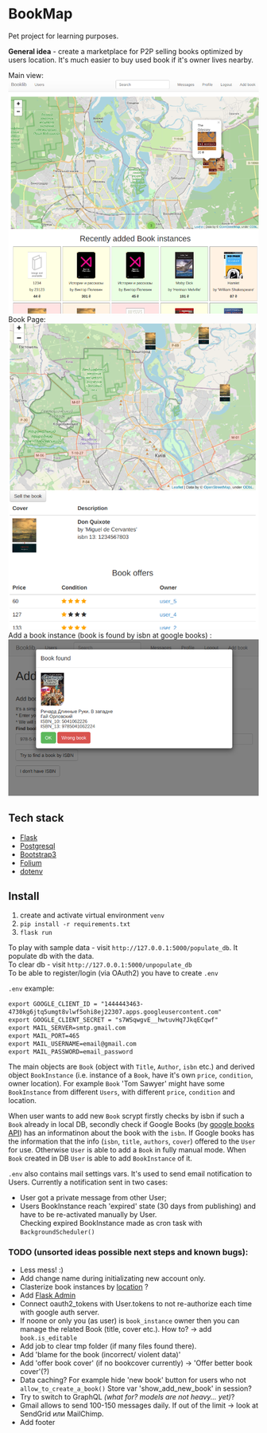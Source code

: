 # BookMap

Pet project for learning purposes.  
  
__General idea__ - create a marketplace for P2P selling books optimized by users location. It's much easier to buy used book if it's owner lives nearby.  

Main view:  
![GitHub Logo](screenshots/1.png)  
Book Page:  
![GitHub Logo](screenshots/2.png)  
Add a book instance (book is found by isbn at google books) :
![GitHub Logo](screenshots/3.png)  

## Tech stack
* [Flask](https://flask.palletsprojects.com/en/1.1.x/)
* [Postgresql](https://www.postgresql.org/)
* [Bootstrap3](https://getbootstrap.com/docs/3.3/)
* [Folium](https://python-visualization.github.io/folium/)
* [dotenv](https://pypi.org/project/python-dotenv/)

## Install
1) create and activate virtual environment `venv`
2) `pip install -r requirements.txt`
3) `flask run`  
  
To play with sample data - visit `http://127.0.0.1:5000/populate_db`. It populate db with the data.  
To clear db - visit `http://127.0.0.1:5000/unpopulate_db`  
To be able to register/login (via OAuth2) you have to create `.env` 

`.env` example:
```
export GOOGLE_CLIENT_ID = "1444443463-4730kg6jtq5umgt8vlwf5ohi8ej22307.apps.googleusercontent.com"  
export GOOGLE_CLIENT_SECRET = "s7WSqwgvE__hwtuvHq7JkqECqwf"  
export MAIL_SERVER=smtp.gmail.com  
export MAIL_PORT=465  
export MAIL_USERNAME=email@gmail.com  
export MAIL_PASSWORD=email_password  
```
  
The main objects are `Book` (object with `Title`, `Author`, `isbn` etc.) and derived object `BookInstance` (i.e. instance of a `Book`, have it's own `price`, `condition`, owner location). For example `Book` 'Tom Sawyer' might have some `BookInstance` from different `Users`, with different `price`, `condition` and location.  
  
When user wants to add new `Book` scrypt firstly checks by isbn if  such a `Book` already in local DB, secondly check if Google Books 
(by [google books API](https://developers.google.com/books/docs/v1/using))
 has an informatinon about the book with the `isbn`. If Google books has the information that the info (`isbn`, `title`, `authors`, `cover`) offered to the `User` for use. Otherwise `User` is able to add a `Book` in fully manual mode. When `Book` created in DB `User` is able to add `BookInstance` of it.  
  
`.env` also contains mail settings vars. It's used to send email notification to Users. Currently a notification sent in two cases:
* User got a private message from other User; 
* Users BookInstance reach 'expired' state (30 days from publishing) and have to be re-activated manually by User.  
Checking expired BookInstance made as cron task with `BackgroundScheduler()`


### TODO (unsorted ideas possible next steps and known bugs):
* Less mess! :)
* Add change name during initializating new account only.
* Clasterize book instances by [location](https://geoalchemy-2.readthedocs.io/) ?
* Add [Flask Admin](https://flask-admin.readthedocs.io/en/latest/)
* Connect oauth2_tokens with User.tokens to not re-authorize each time with google auth server.
* If noone or only you (as user) is `book_instance` owner then you can manage the related Book (title, cover etc.). How to? -> add `book.is_editable`
* Add job to  clear tmp folder (if many files found there).
* Add 'blame for the book (incorrect/ violent data)'
* Add 'offer book cover' (if no bookcover currently) -> 'Offer better book cover'(?)
* Data caching? For example hide 'new book' button for users who not `allow_to_create_a_book()` Store var 'show_add_new_book' in session?
* Try to switch to GraphQL _(what for? models are not heavy... yet)_?
* Gmail allows to send 100-150 messages daily. If out of the limit -> look at SendGrid или MailChimp.
* Add footer
